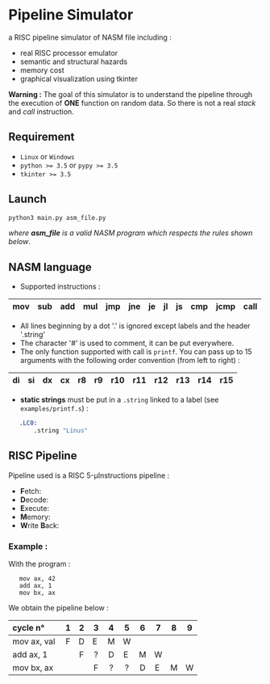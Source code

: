 # Pipeline Simulator

a RISC pipeline simulator of NASM file including :
 
 * real RISC processor emulator
 * semantic and structural hazards
 * memory cost
 * graphical visualization using tkinter
 

**Warning :** The goal of this simulator is to understand the pipeline through the execution of **ONE** function on random data.
So there is not a real *stack* and *call* instruction.

## Requirement
 * `Linux` or `Windows`
 * `python >= 3.5` or `pypy >= 3.5`
 * `tkinter >= 3.5`


## Launch

```python
python3 main.py asm_file.py
```
*where **asm_file** is a valid NASM program which respects the rules shown below*.

## NASM language

 * Supported instructions : 
 
| mov | sub | add | mul | jmp | jne | je | jl | js | cmp | jcmp | call |
| :--- | :---: | :---: | :---: | :---: | :---: | :---: | :---: | :---: | :---: |  :---: | :---: |

 * All lines beginning by a dot '.' is ignored except labels and the header '.string'
 * The character '#' is used to comment, it can be put everywhere.
 * The only function supported with call is `printf`.
 You can pass up to 15 arguments with the following order convention (from left to right) :

| di |  si | dx | cx | r8 | r9 | r10 | r11 | r12 | r13 | r14 | r15
| :--- | :---: | :---: | :---: | :---: | :---: | :---: | :---: | :---: | :---: |  :---: | :---: |
 
 * **static strings** must be put in a `.string` linked to a label (see `examples/printf.s`) :
 ```asm
    .LC0:
        .string "Linus"
 ```

## RISC Pipeline

Pipeline used is a RISC 5-µInstructions pipeline :

 * **F**etch:
 * **D**ecode:
 * **E**xecute:
 * **M**emory:
 * **W**rite **B**ack:
 
 ### Example :
 With the program :
 ```
    mov ax, 42
    add ax, 1
    mov bx, ax
 ```
 
 We obtain the pipeline below :
 
cycle n° | 1 | 2 | 3 | 4 | 5 | 6 | 7 | 8 | 9 |
| :--- | :---: | :---: | :---: | :---: | :---: | :---: | :---: | :---: | :---: |
| mov ax, val | F | D | E | M | W | | |
| add ax, 1| | F | ? | D | E | M | W |
| mov bx, ax| | | F | ? | ? | D | E | M | W |






